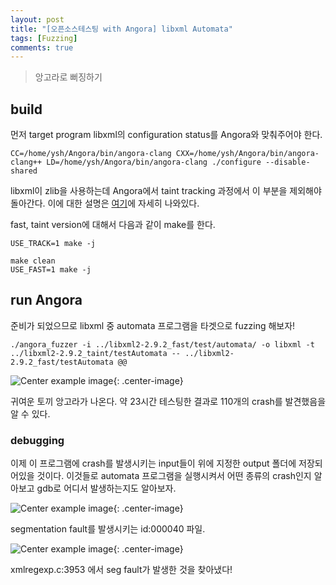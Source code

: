 ```yaml
---
layout: post
title: "[오픈소스테스팅 with Angora] libxml Automata"
tags: [Fuzzing]
comments: true
---
```


> 앙고라로 뻐징하기  

## build  
먼저 target program libxml의 configuration status를 Angora와 맞춰주어야 한다.  
~~~
CC=/home/ysh/Angora/bin/angora-clang CXX=/home/ysh/Angora/bin/angora-clang++ LD=/home/ysh/Angora/bin/angora-clang ./configure --disable-shared
~~~

libxml이 zlib을 사용하는데 Angora에서 taint tracking 과정에서 이 부분을 제외해야 돌아간다. 이에 대한 설명은 [여기](https://github.com/AngoraFuzzer/Angora/blob/master/docs/example.md)에 자세히 나와있다.  

fast, taint version에 대해서 다음과 같이 make를 한다.  
~~~
USE_TRACK=1 make -j
~~~
~~~
make clean
USE_FAST=1 make -j
~~~

## run Angora  
준비가 되었으므로 libxml 중 automata 프로그램을 타겟으로 fuzzing 해보자!  
~~~
./angora_fuzzer -i ../libxml2-2.9.2_fast/test/automata/ -o libxml -t ../libxml2-2.9.2_taint/testAutomata -- ../libxml2-2.9.2_fast/testAutomata @@
~~~

![Center example image](https://user-images.githubusercontent.com/35067611/72702255-60e4e180-3b95-11ea-845d-11b865c5f079.png "Center"){: .center-image}  

귀여운 토끼 앙고라가 나온다. 약 23시간 테스팅한 결과로 110개의 crash를 발견했음을 알 수 있다.  

### debugging  
이제 이 프로그램에 crash를 발생시키는 input들이 위에 지정한 output 폴더에 저장되어있을 것이다. 이것들로 automata 프로그램을 실행시켜서 어떤 종류의 crash인지 알아보고 gdb로 어디서 발생하는지도 알아보자.  

![Center example image](https://user-images.githubusercontent.com/35067611/72702356-bb7e3d80-3b95-11ea-8029-7e44554eee6a.png "Center"){: .center-image}  

segmentation fault를 발생시키는 id:000040 파일.  

![Center example image](https://user-images.githubusercontent.com/35067611/72702654-d3a28c80-3b96-11ea-9c15-780d7cfb14d1.png "Center"){: .center-image}  

xmlregexp.c:3953 에서 seg fault가 발생한 것을 찾아냈다!  